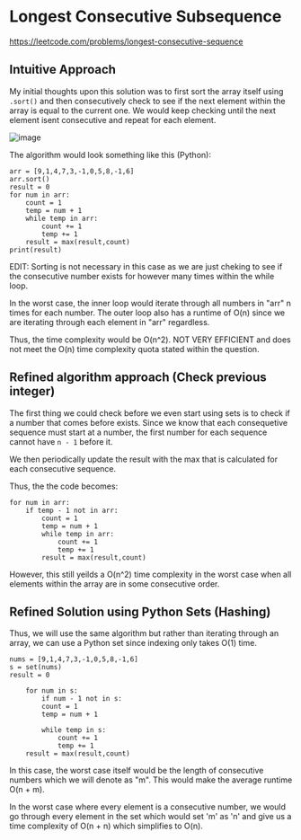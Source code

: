 # Longest Consecutive Subsequence 
https://leetcode.com/problems/longest-consecutive-sequence

## Intuitive Approach

My initial thoughts upon this solution was to first sort the array itself using ```.sort()``` and then consecutively check to see if the next 
element within the array is equal to the current one. We would keep checking until the next element isent consecutive and repeat for each element.

![image](https://github.com/mike-jshen/leetcode/assets/68671792/a4f84ef7-15b2-4276-999b-a1d20f313502)

The algorithm would look something like this (Python):

```
arr = [9,1,4,7,3,-1,0,5,8,-1,6]
arr.sort()
result = 0
for num in arr:
    count = 1
    temp = num + 1
    while temp in arr:
        count += 1
        temp += 1
    result = max(result,count)    
print(result)

```

EDIT: Sorting is not necessary in this case as we are just cheking to see if the consecutive number exists for however many times within the while loop.

In the worst case, the inner loop would iterate through all numbers in "arr" n times for each number. The outer loop also has a runtime of O(n) since we 
are iterating through each element in "arr" regardless.

Thus, the time complexity would be O(n^2). NOT VERY EFFICIENT and does not meet the O(n) time complexity quota stated within the question.

## Refined algorithm approach (Check previous integer)

The first thing we could check before we even start using sets is to check if a number that comes before exists.
Since we know that each consequetive sequence must start at a number, the first number for each sequence cannot have ```n - 1``` before it. 

We then periodically update the result with the max that is calculated for each consecutive sequence.

Thus, the the code becomes: 

```
for num in arr:
    if temp - 1 not in arr:
        count = 1
        temp = num + 1
        while temp in arr:
            count += 1
            temp += 1
        result = max(result,count)
```
However, this still yeilds a O(n^2) time complexity in the worst case when all elements within the array are in some consecutive order. 

## Refined Solution using Python Sets (Hashing)

Thus, we will use the same algorithm but rather than iterating through an array, we can use a Python set since indexing only takes O(1) time.

```
nums = [9,1,4,7,3,-1,0,5,8,-1,6]
s = set(nums)
result = 0

    for num in s:
        if num - 1 not in s:
        count = 1
        temp = num + 1

        while temp in s:
            count += 1
            temp += 1
    result = max(result,count)
```

In this case, the worst case itself would be the length of consecutive numbers which we will denote as "m". This would make the average runtime O(n + m).

In the worst case where every element is a consecutive number, we would go through every element in the set which 
would set 'm' as 'n' and give us a time complexity of O(n + n) which simplifies to O(n).



